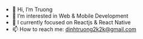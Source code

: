 - 👋 Hi, I’m Truong
- 👀 I’m interested in Web & Mobile Development
- 🌱 I currently focused on Reactjs & React Native
- 📫 How to reach me: dinhtruong2k2k@gmail.com

<!---
Truong-coder/Truong-coder is a ✨ special ✨ repository because its `README.md` (this file) appears on your GitHub profile.
You can click the Preview link to take a look at your changes.
--->
